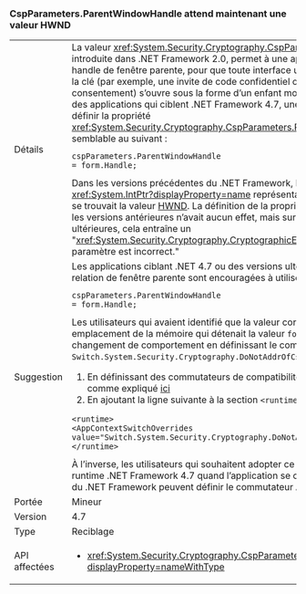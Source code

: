 ### <a name="cspparametersparentwindowhandle-now-expects-hwnd-value"></a>CspParameters.ParentWindowHandle attend maintenant une valeur HWND

|   |   |
|---|---|
|Détails|La valeur <xref:System.Security.Cryptography.CspParameters.ParentWindowHandle>, introduite dans .NET Framework 2.0, permet à une application d’inscrire une valeur de handle de fenêtre parente, pour que toute interface utilisateur nécessaire pour accéder à la clé (par exemple, une invite de code confidentiel ou une boîte de dialogue de consentement) s’ouvre sous la forme d’un enfant modal de la fenêtre spécifiée. À partir des applications qui ciblent .NET Framework 4.7, une application Windows Forms peut définir la propriété <xref:System.Security.Cryptography.CspParameters.ParentWindowHandle> avec du code semblable au suivant :<pre><code class="language-C#">cspParameters.ParentWindowHandle = form.Handle;&#13;&#10;</code></pre>Dans les versions précédentes du .NET Framework, la valeur devait être un <xref:System.IntPtr?displayProperty=name> représentant un emplacement en mémoire où se trouvait la valeur [HWND](https://msdn.microsoft.com/library/windows/desktop/aa383751.aspx#HWND). La définition de la propriété sur form.Handle sur Windows 7 et les versions antérieures n’avait aucun effet, mais sur Windows 8 et les versions ultérieures, cela entraîne un &quot;<xref:System.Security.Cryptography.CryptographicException?displayProperty=name> : Le paramètre est incorrect.&quot;|
|Suggestion|Les applications ciblant .NET 4.7 ou des versions ultérieures qui souhaitent inscrire une relation de fenêtre parente sont encouragées à utiliser la forme simplifiée :<pre><code class="language-C#">cspParameters.ParentWindowHandle = form.Handle;&#13;&#10;</code></pre>Les utilisateurs qui avaient identifié que la valeur correcte à passer était l’adresse d’un emplacement de la mémoire qui détenait la valeur <code>form.Handle</code> peuvent refuser ce changement de comportement en définissant le commutateur AppContext <code>Switch.System.Security.Cryptography.DoNotAddrOfCspParentWindowHandle</code> sur <code>true</code>.<ol><li>En définissant des commutateurs de compatibilité par programmation sur AppContext, comme expliqué [ici](http://blogs.msdn.com/b/dotnet/archive/2015/04/29/net-announcements-at-build-2015.aspx#dotnet46)</li><li>En ajoutant la ligne suivante à la section <code>&lt;runtime&gt;</code> du fichier app.config :</li></ol><pre><code class="language-xml">&lt;runtime&gt;&#13;&#10;&lt;AppContextSwitchOverrides value=&quot;Switch.System.Security.Cryptography.DoNotAddrOfCspParentWindowHandle=true&quot;/&gt;&#13;&#10;&lt;/runtime&gt;&#13;&#10;</code></pre>À l’inverse, les utilisateurs qui souhaitent adopter ce nouveau comportement sur le runtime .NET Framework 4.7 quand l’application se charge sur des versions antérieures du .NET Framework peuvent définir le commutateur AppContext sur <code>false</code>.|
|Portée|Mineur|
|Version|4.7|
|Type|Reciblage|
|API affectées|<ul><li><xref:System.Security.Cryptography.CspParameters.ParentWindowHandle?displayProperty=nameWithType></li></ul>|

